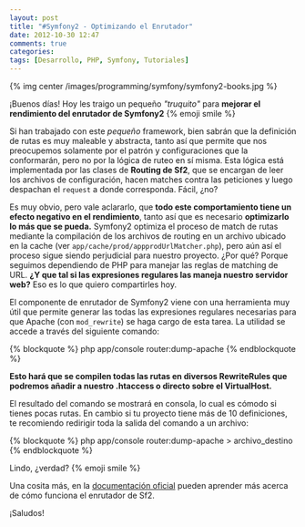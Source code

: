 ```yaml
---
layout: post
title: "#Symfony2 - Optimizando el Enrutador"
date: 2012-10-30 12:47
comments: true
categories: 
tags: [Desarrollo, PHP, Symfony, Tutoriales]
---
```


{% img center /images/programming/symfony/symfony2-books.jpg %}

¡Buenos días! Hoy les traigo un pequeño _"truquito"_ para __mejorar el rendimiento del enrutador de Symfony2__ {% emoji smile %}

Si han trabajado con este _pequeño_ framework, bien sabrán que la definición de rutas es muy maleable y abstracta, tanto así que permite que nos preocupemos solamente por el patrón y configuraciones que la conformarán, pero no por la lógica de ruteo en sí misma. Esta lógica está implementada por las clases de __Routing de Sf2__, que se encargan de leer los archivos de configuración, hacen matches contra las peticiones y luego despachan el `request` a donde corresponda. Fácil, ¿no?

Es muy obvio, pero vale aclararlo, que __todo este comportamiento tiene un efecto negativo en el rendimiento__, tanto así que es necesario __optimizarlo lo más que se pueda.__ Symfony2 optimiza el proceso de match de rutas mediante la compilación de los archivos de routing en un archivo ubicado en la cache (ver `app/cache/prod/appprodUrlMatcher.php`), pero aún así el proceso sigue siendo perjudicial para nuestro proyecto. ¿Por qué? Porque seguimos dependiendo de PHP para manejar las reglas de matching de URL. __¿Y que tal si las expresiones regulares las maneja nuestro servidor web?__ Eso es lo que quiero compartirles hoy.

<!-- more -->

El componente de enrutador de Symfony2 viene con una herramienta muy útil que permite generar las todas las expresiones regulares necesarias para que Apache (con `mod_rewrite`) se haga cargo de esta tarea. La utilidad se accede a través del siguiente comando:

{% blockquote %}
php app/console router:dump-apache
{% endblockquote %}

__Esto hará que se compilen todas las rutas en diversos RewriteRules que podremos añadir a nuestro .htaccess o directo sobre el VirtualHost.__

El resultado del comando se mostrará en consola, lo cual es cómodo si tienes pocas rutas. En cambio si tu proyecto tiene más de 10 definiciones, te recomiendo redirigir toda la salida del comando a un archivo:

{% blockquote %}
php app/console router:dump-apache > archivo_destino
{% endblockquote %}

Lindo, ¿verdad? {% emoji smile %}

Una cosita más, en la [documentación oficial](http://symfony.com/doc/current/book/routing.html) pueden aprender más acerca de cómo funciona el enrutador de Sf2.

¡Saludos!